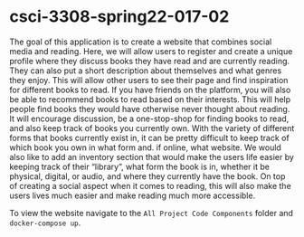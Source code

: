 # csci-3308-spring22-017-02

The goal of this application is to create a website that combines social media and reading. Here, we will allow users to register and create a unique profile where they discuss books they have read and are currently reading. They can also put a short description about themselves and what genres they enjoy. This will allow other users to see their page and find inspiration for different books to read. If you have friends on the platform, you will also be able to recommend books to read based on their interests.
This will help people find books they would have otherwise never thought about reading. It will encourage discussion, be a one-stop-shop for finding books to read, and also keep track of books you currently own. With the variety of different forms that books currently exist in, it can be pretty difficult to keep track of which book you own in what form and. if online, what website. We would also like to add an inventory section that would make the users life easier by keeping track of their “library”, what form the book is in, whether it be physical, digital, or audio, and where they currently have the book. On top of creating a social aspect when it comes to reading, this will also make the users lives much easier and make reading much more accessible.

To view the website navigate to the `All Project Code Components` folder and `docker-compose up`.
